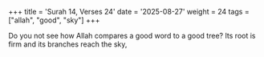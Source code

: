 +++
title = 'Surah 14, Verses 24'
date = '2025-08-27'
weight = 24
tags = ["allah", "good", "sky"]
+++

Do you not see how Allah compares a good word to a good tree? Its root is firm and its branches reach the sky,